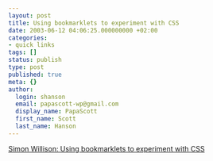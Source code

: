 ```yaml
---
layout: post
title: Using bookmarklets to experiment with CSS
date: 2003-06-12 04:06:25.000000000 +02:00
categories:
- quick links
tags: []
status: publish
type: post
published: true
meta: {}
author:
  login: shanson
  email: papascott-wp@gmail.com
  display_name: PapaScott
  first_name: Scott
  last_name: Hanson
---
```

<p><a title="Looks like it could be helpful for people like me who hate CSS" href="http://simon.incutio.com/archive/2003/06/03/bookmarkletsAndCSS">Simon Willison: Using bookmarklets to experiment with CSS</a></p>
